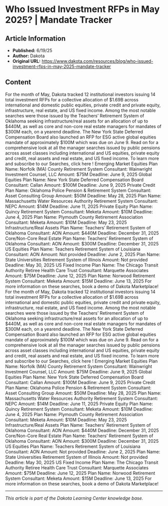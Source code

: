 # Who Issued Investment RFPs in May 2025? | Mandate Tracker

## Article Information
- **Published:** 6/19/25
- **Author:** Dakota
- **Original URL:** https://www.dakota.com/resources/blog/who-issued-investment-rfps-in-may-2025-mandate-tracker

## Content

For the month of May, Dakota tracked 12 institutional investors issuing 14 total investment RFPs for a collective allocation of $1.69B across international and domestic public equities, private credit and private equity, infrastructure, real estate, and US fixed income. Among the most notable searches were those issued by the Teachers’ Retirement System of Oklahoma seeking infrastructure/real assets for an allocation of up to $440M, as well as core and non-core real estate managers for mandates of $300M each, on a yearend deadline. The New York State Deferred Compensation Board also launched an RFP for ESG active global equities mandate of approximately $100M which was due on June 9. Read on for a comprehensive look at all the manager searches issued by public pensions across asset classes including international and US equities, private equity and credit, real assets and real estate, and US fixed income. To learn more and subscribe to our Searches, click here ! Emerging Market Equities Plan Name: Norfolk (MA) County Retirement System Consultant: Wainwright Investment Counsel, LLC Amount: $75M Deadline: June 9, 2025 Global Equities Plan Name: New York State Deferred Compensation Board Consultant: Callan Amount: $100M Deadline: June 9, 2025 Private Credit Plan Name: Oklahoma Police Pension & Retirement System Consultant: Asset Consulting Group Amount: $50M Deadline: May 28, 2025 Plan Name: Massachusetts Water Resources Authority Retirement System Consultant: NEPC Amount: $14M Deadline: June 11, 2025 Private Equity Plan Name: Quincy Retirement System Consultant: Meketa Amount: $10M Deadline: June 4, 2025 Plan Name: Plymouth County Retirement Association Consultant: Meketa Amount: $10M Deadline: May 23, 2025 Infrastructure/Real Assets Plan Name: Teachers’ Retirement System of Oklahoma Consultant: AON Amount: $440M Deadline: December 31, 2025 Core/Non-Core Real Estate Plan Name: Teachers’ Retirement System of Oklahoma Consultant: AON Amount: $300M Deadline: December 31, 2025 US Equities Plan Name: Teachers Retirement System of Louisiana Consultant: AON Amount: Not provided Deadline: June 2, 2025 Plan Name: State Universities Retirement System of Illinois Amount: Not provided Deadline: May 30, 2025 US Fixed Income Plan Name: The Chicago Transit Authority Retiree Health Care Trust Consultant: Marquette Associates Amount: $75M Deadline: June 12, 2025 Plan Name: Norwood Retirement System Consultant: Meketa Amount: $15M Deadline: June 13, 2025 For more information on these searches, book a demo of Dakota Marketplace! For the month of May, Dakota tracked 12 institutional investors issuing 14 total investment RFPs for a collective allocation of $1.69B across international and domestic public equities, private credit and private equity, infrastructure, real estate, and US fixed income. Among the most notable searches were those issued by the Teachers’ Retirement System of Oklahoma seeking infrastructure/real assets for an allocation of up to $440M, as well as core and non-core real estate managers for mandates of $300M each, on a yearend deadline. The New York State Deferred Compensation Board also launched an RFP for ESG active global equities mandate of approximately $100M which was due on June 9. Read on for a comprehensive look at all the manager searches issued by public pensions across asset classes including international and US equities, private equity and credit, real assets and real estate, and US fixed income. To learn more and subscribe to our Searches, click here ! Emerging Market Equities Plan Name: Norfolk (MA) County Retirement System Consultant: Wainwright Investment Counsel, LLC Amount: $75M Deadline: June 9, 2025 Global Equities Plan Name: New York State Deferred Compensation Board Consultant: Callan Amount: $100M Deadline: June 9, 2025 Private Credit Plan Name: Oklahoma Police Pension & Retirement System Consultant: Asset Consulting Group Amount: $50M Deadline: May 28, 2025 Plan Name: Massachusetts Water Resources Authority Retirement System Consultant: NEPC Amount: $14M Deadline: June 11, 2025 Private Equity Plan Name: Quincy Retirement System Consultant: Meketa Amount: $10M Deadline: June 4, 2025 Plan Name: Plymouth County Retirement Association Consultant: Meketa Amount: $10M Deadline: May 23, 2025 Infrastructure/Real Assets Plan Name: Teachers’ Retirement System of Oklahoma Consultant: AON Amount: $440M Deadline: December 31, 2025 Core/Non-Core Real Estate Plan Name: Teachers’ Retirement System of Oklahoma Consultant: AON Amount: $300M Deadline: December 31, 2025 US Equities Plan Name: Teachers Retirement System of Louisiana Consultant: AON Amount: Not provided Deadline: June 2, 2025 Plan Name: State Universities Retirement System of Illinois Amount: Not provided Deadline: May 30, 2025 US Fixed Income Plan Name: The Chicago Transit Authority Retiree Health Care Trust Consultant: Marquette Associates Amount: $75M Deadline: June 12, 2025 Plan Name: Norwood Retirement System Consultant: Meketa Amount: $15M Deadline: June 13, 2025 For more information on these searches, book a demo of Dakota Marketplace!

---

*This article is part of the Dakota Learning Center knowledge base.*